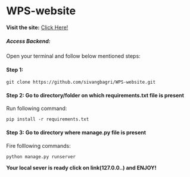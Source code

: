 # WPS-website

**Visit the site:** [Click Here!](shivangbagri.pythonanaywhere.com)


##### Access Backend:
Open your terminal and follow below mentioned steps:

#### Step 1:
```
git clone https://github.com/sivangbagri/WPS-website.git
```
#### Step 2: Go to directory/folder on which requirements.txt file is present

Run following command:
```
pip install -r requirements.txt
```

#### Step 3: Go to directory where manage.py file is present
Fire folllowing commands:
```
python manage.py runserver
```

**Your local sever is ready click on link(127.0.0..) and ENJOY!** 
